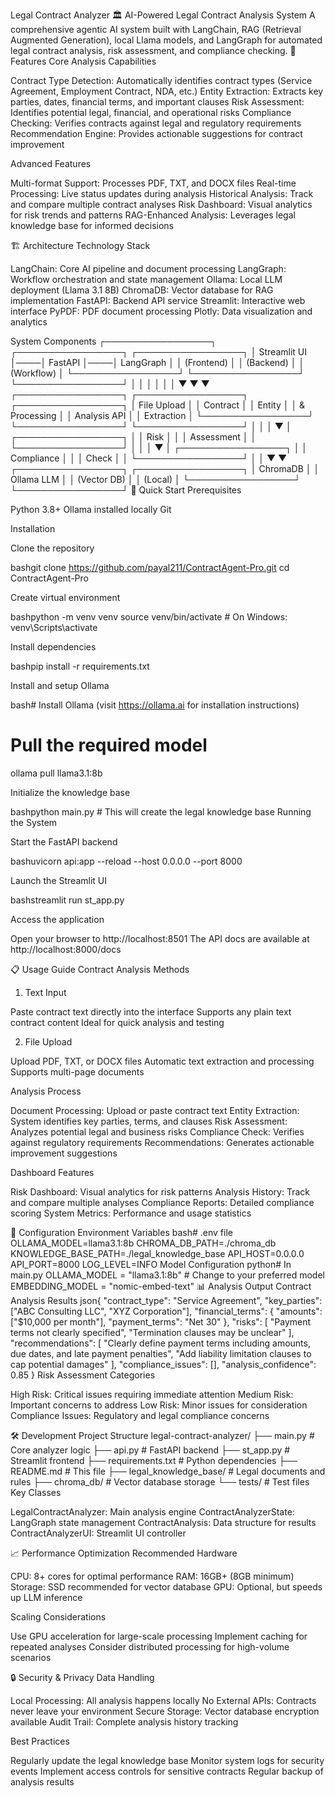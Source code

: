 Legal Contract Analyzer
🏛️ AI-Powered Legal Contract Analysis System
A comprehensive agentic AI system built with LangChain, RAG (Retrieval Augmented Generation), local Llama models, and LangGraph for automated legal contract analysis, risk assessment, and compliance checking.
🌟 Features
Core Analysis Capabilities

Contract Type Detection: Automatically identifies contract types (Service Agreement, Employment Contract, NDA, etc.)
Entity Extraction: Extracts key parties, dates, financial terms, and important clauses
Risk Assessment: Identifies potential legal, financial, and operational risks
Compliance Checking: Verifies contracts against legal and regulatory requirements
Recommendation Engine: Provides actionable suggestions for contract improvement

Advanced Features

Multi-format Support: Processes PDF, TXT, and DOCX files
Real-time Processing: Live status updates during analysis
Historical Analysis: Track and compare multiple contract analyses
Risk Dashboard: Visual analytics for risk trends and patterns
RAG-Enhanced Analysis: Leverages legal knowledge base for informed decisions

🏗️ Architecture
Technology Stack

LangChain: Core AI pipeline and document processing
LangGraph: Workflow orchestration and state management
Ollama: Local LLM deployment (Llama 3.1 8B)
ChromaDB: Vector database for RAG implementation
FastAPI: Backend API service
Streamlit: Interactive web interface
PyPDF: PDF document processing
Plotly: Data visualization and analytics

System Components
┌─────────────────┐    ┌─────────────────┐    ┌─────────────────┐
│   Streamlit UI  │────│   FastAPI       │────│   LangGraph     │
│   (Frontend)    │    │   (Backend)     │    │   (Workflow)    │
└─────────────────┘    └─────────────────┘    └─────────────────┘
         │                       │                       │
         │                       │                       │
         ▼                       ▼                       ▼
┌─────────────────┐    ┌─────────────────┐    ┌─────────────────┐
│   File Upload   │    │   Contract      │    │   Entity        │
│   & Processing  │    │   Analysis API  │    │   Extraction    │
└─────────────────┘    └─────────────────┘    └─────────────────┘
                                │                       │
                                │                       ▼
                                │              ┌─────────────────┐
                                │              │   Risk          │
                                │              │   Assessment    │
                                │              └─────────────────┘
                                │                       │
                                │                       ▼
                                │              ┌─────────────────┐
                                │              │   Compliance    │
                                │              │   Check         │
                                │              └─────────────────┘
                                │                       │
                                ▼                       ▼
                       ┌─────────────────┐    ┌─────────────────┐
                       │   ChromaDB      │    │   Ollama LLM    │
                       │   (Vector DB)   │    │   (Local)       │
                       └─────────────────┘    └─────────────────┘
🚀 Quick Start
Prerequisites

Python 3.8+
Ollama installed locally
Git

Installation

Clone the repository

bashgit clone https://github.com/payal211/ContractAgent-Pro.git
cd ContractAgent-Pro

Create virtual environment

bashpython -m venv venv
source venv/bin/activate  # On Windows: venv\Scripts\activate

Install dependencies

bashpip install -r requirements.txt

Install and setup Ollama

bash# Install Ollama (visit https://ollama.ai for installation instructions)
# Pull the required model
ollama pull llama3.1:8b

Initialize the knowledge base

bashpython main.py  # This will create the legal knowledge base
Running the System

Start the FastAPI backend

bashuvicorn api:app --reload --host 0.0.0.0 --port 8000

Launch the Streamlit UI

bashstreamlit run st_app.py

Access the application

Open your browser to http://localhost:8501
The API docs are available at http://localhost:8000/docs



📋 Usage Guide
Contract Analysis Methods
1. Text Input

Paste contract text directly into the interface
Supports any plain text contract content
Ideal for quick analysis and testing

2. File Upload

Upload PDF, TXT, or DOCX files
Automatic text extraction and processing
Supports multi-page documents

Analysis Process

Document Processing: Upload or paste contract text
Entity Extraction: System identifies key parties, terms, and clauses
Risk Assessment: Analyzes potential legal and business risks
Compliance Check: Verifies against regulatory requirements
Recommendations: Generates actionable improvement suggestions

Dashboard Features

Risk Dashboard: Visual analytics for risk patterns
Analysis History: Track and compare multiple analyses
Compliance Reports: Detailed compliance scoring
System Metrics: Performance and usage statistics

🔧 Configuration
Environment Variables
bash# .env file
OLLAMA_MODEL=llama3.1:8b
CHROMA_DB_PATH=./chroma_db
KNOWLEDGE_BASE_PATH=./legal_knowledge_base
API_HOST=0.0.0.0
API_PORT=8000
LOG_LEVEL=INFO
Model Configuration
python# In main.py
OLLAMA_MODEL = "llama3.1:8b"  # Change to your preferred model
EMBEDDING_MODEL = "nomic-embed-text"
📊 Analysis Output
Contract Analysis Results
json{
  "contract_type": "Service Agreement",
  "key_parties": ["ABC Consulting LLC", "XYZ Corporation"],
  "financial_terms": {
    "amounts": ["$10,000 per month"],
    "payment_terms": "Net 30"
  },
  "risks": [
    "Payment terms not clearly specified",
    "Termination clauses may be unclear"
  ],
  "recommendations": [
    "Clearly define payment terms including amounts, due dates, and late payment penalties",
    "Add liability limitation clauses to cap potential damages"
  ],
  "compliance_issues": [],
  "analysis_confidence": 0.85
}
Risk Assessment Categories

High Risk: Critical issues requiring immediate attention
Medium Risk: Important concerns to address
Low Risk: Minor issues for consideration
Compliance Issues: Regulatory and legal compliance concerns

🛠️ Development
Project Structure
legal-contract-analyzer/
├── main.py                 # Core analyzer logic
├── api.py                  # FastAPI backend
├── st_app.py              # Streamlit frontend
├── requirements.txt        # Python dependencies
├── README.md              # This file
├── legal_knowledge_base/  # Legal documents and rules
├── chroma_db/            # Vector database storage
└── tests/                # Test files
Key Classes

LegalContractAnalyzer: Main analysis engine
ContractAnalyzerState: LangGraph state management
ContractAnalysis: Data structure for results
ContractAnalyzerUI: Streamlit UI controller

📈 Performance Optimization
Recommended Hardware

CPU: 8+ cores for optimal performance
RAM: 16GB+ (8GB minimum)
Storage: SSD recommended for vector database
GPU: Optional, but speeds up LLM inference

Scaling Considerations

Use GPU acceleration for large-scale processing
Implement caching for repeated analyses
Consider distributed processing for high-volume scenarios

🔒 Security & Privacy
Data Handling

Local Processing: All analysis happens locally
No External APIs: Contracts never leave your environment
Secure Storage: Vector database encryption available
Audit Trail: Complete analysis history tracking

Best Practices

Regularly update the legal knowledge base
Monitor system logs for security events
Implement access controls for sensitive contracts
Regular backup of analysis results
